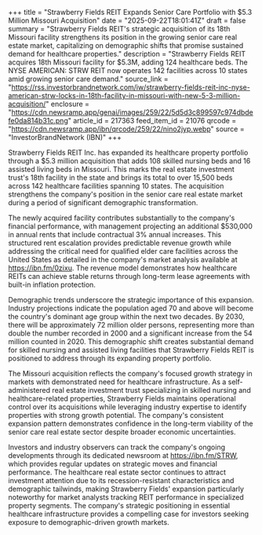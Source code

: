 +++
title = "Strawberry Fields REIT Expands Senior Care Portfolio with $5.3 Million Missouri Acquisition"
date = "2025-09-22T18:01:41Z"
draft = false
summary = "Strawberry Fields REIT's strategic acquisition of its 18th Missouri facility strengthens its position in the growing senior care real estate market, capitalizing on demographic shifts that promise sustained demand for healthcare properties."
description = "Strawberry Fields REIT acquires 18th Missouri facility for $5.3M, adding 124 healthcare beds. The NYSE AMERICAN: STRW REIT now operates 142 facilities across 10 states amid growing senior care demand."
source_link = "https://rss.investorbrandnetwork.com/iw/strawberry-fields-reit-inc-nyse-american-strw-locks-in-18th-facility-in-missouri-with-new-5-3-million-acquisition/"
enclosure = "https://cdn.newsramp.app/genai/images/259/22/5d5d3c899597c974dbdefe0da814b31c.png"
article_id = 217363
feed_item_id = 21076
qrcode = "https://cdn.newsramp.app/ibn/qrcode/259/22/nino2jyp.webp"
source = "InvestorBrandNetwork (IBN)"
+++

<p>Strawberry Fields REIT Inc. has expanded its healthcare property portfolio through a $5.3 million acquisition that adds 108 skilled nursing beds and 16 assisted living beds in Missouri. This marks the real estate investment trust's 18th facility in the state and brings its total to over 15,500 beds across 142 healthcare facilities spanning 10 states. The acquisition strengthens the company's position in the senior care real estate market during a period of significant demographic transformation.</p><p>The newly acquired facility contributes substantially to the company's financial performance, with management projecting an additional $530,000 in annual rents that include contractual 3% annual increases. This structured rent escalation provides predictable revenue growth while addressing the critical need for qualified elder care facilities across the United States as detailed in the company's market analysis available at <a href="https://ibn.fm/0zixu" rel="nofollow" target="_blank">https://ibn.fm/0zixu</a>. The revenue model demonstrates how healthcare REITs can achieve stable returns through long-term lease agreements with built-in inflation protection.</p><p>Demographic trends underscore the strategic importance of this expansion. Industry projections indicate the population aged 70 and above will become the country's dominant age group within the next two decades. By 2030, there will be approximately 72 million older persons, representing more than double the number recorded in 2000 and a significant increase from the 54 million counted in 2020. This demographic shift creates substantial demand for skilled nursing and assisted living facilities that Strawberry Fields REIT is positioned to address through its expanding property portfolio.</p><p>The Missouri acquisition reflects the company's focused growth strategy in markets with demonstrated need for healthcare infrastructure. As a self-administered real estate investment trust specializing in skilled nursing and healthcare-related properties, Strawberry Fields maintains operational control over its acquisitions while leveraging industry expertise to identify properties with strong growth potential. The company's consistent expansion pattern demonstrates confidence in the long-term viability of the senior care real estate sector despite broader economic uncertainties.</p><p>Investors and industry observers can track the company's ongoing developments through its dedicated newsroom at <a href="https://ibn.fm/STRW" rel="nofollow" target="_blank">https://ibn.fm/STRW</a>, which provides regular updates on strategic moves and financial performance. The healthcare real estate sector continues to attract investment attention due to its recession-resistant characteristics and demographic tailwinds, making Strawberry Fields' expansion particularly noteworthy for market analysts tracking REIT performance in specialized property segments. The company's strategic positioning in essential healthcare infrastructure provides a compelling case for investors seeking exposure to demographic-driven growth markets.</p>